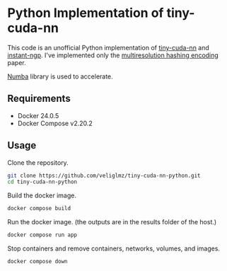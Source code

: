 # Python Implementation of tiny-cuda-nn

This code is an unofficial Python implementation of [tiny-cuda-nn](https://github.com/NVlabs/tiny-cuda-nn) and [instant-ngp](https://github.com/NVlabs/instant-ngp). I've implemented only the [multiresolution hashing encoding](https://nvlabs.github.io/instant-ngp/assets/mueller2022instant.pdf) paper.

[Numba](https://numba.pydata.org/) library is used to accelerate.

## Requirements
* Docker 24.0.5
* Docker Compose v2.20.2

## Usage

Clone the repository.

```bash
git clone https://github.com/veliglmz/tiny-cuda-nn-python.git
cd tiny-cuda-nn-python
```

Build the docker image.
```bash
docker compose build
```

Run the docker image. (the outputs are in the results folder of the host.)
```bash
docker compose run app
```

Stop containers and remove containers, networks, volumes, and images.
```bash
docker compose down
```

